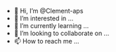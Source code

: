 - 👋 Hi, I’m @Clement-aps
- 👀 I’m interested in ...
- 🌱 I’m currently learning ...
- 💞️ I’m looking to collaborate on ...
- 📫 How to reach me ...

<!---
Clement-aps/Clement-aps is a ✨ special ✨ repository because its `README.md` (this file) appears on your GitHub profile.
You can click the Preview link to take a look at your changes.
--->
